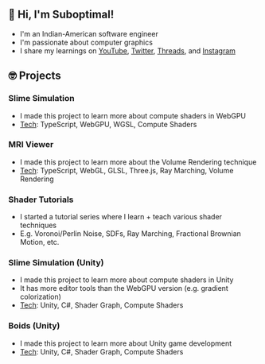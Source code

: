 ## 👋 Hi, I'm Suboptimal!

- I'm an Indian-American software engineer
- I'm passionate about computer graphics
- I share my learnings on [YouTube](https://www.youtube.com/@SuboptimalEng), [Twitter](https://twitter.com/SuboptimalEng), [Threads](https://www.threads.net/@suboptimaleng), and [Instagram](https://www.instagram.com/SuboptimalEng)

## 🤓 Projects

### Slime Simulation

- I made this project to learn more about compute shaders in WebGPU
- <ins>Tech</ins>: TypeScript, WebGPU, WGSL, Compute Shaders

### MRI Viewer

- I made this project to learn more about the Volume Rendering technique
- <ins>Tech</ins>: TypeScript, WebGL, GLSL, Three.js, Ray Marching, Volume Rendering

### Shader Tutorials

- I started a tutorial series where I learn + teach various shader techniques
- E.g. Voronoi/Perlin Noise, SDFs, Ray Marching, Fractional Brownian Motion, etc.

### Slime Simulation (Unity)

- I made this project to learn more about compute shaders in Unity
- It has more editor tools than the WebGPU version (e.g. gradient colorization)
- <ins>Tech</ins>: Unity, C#, Shader Graph, Compute Shaders

### Boids (Unity)

- I made this project to learn more about Unity game development
- <ins>Tech</ins>: Unity, C#, Shader Graph, Compute Shaders

<!-- <br />
<br /> -->

<!-- <a href="https://github.com/anuraghazra/github-readme-stats">
<img align="center" src="https://github-readme-stats.vercel.app/api?username=SuboptimalEng&count_private=true&show_icons=true&include_all_commits=true&hide_border=true&hide_title=true" />
</a> -->

<!-- <br />
<br /> -->

<!-- <a href="https://github.com/anuraghazra/github-readme-stats">
<img align="center" src="https://github-readme-stats.vercel.app/api/top-langs/?username=SuboptimalEng&layout=compact&hide_title=true&hide_border=true" />
</a> -->

